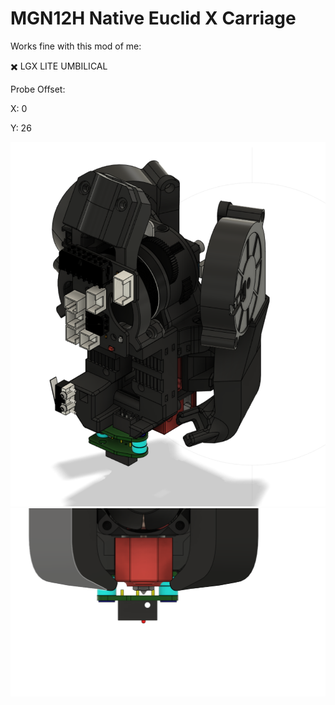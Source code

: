 # MGN12H Native Euclid X Carriage


Works fine with this mod of me:

✖️ LGX LITE UMBILICAL

Probe Offset: 

X: 0

Y: 26

![1](images/2022-04-16T22_53_09.png)
![2](images/2022-04-27T18_38_38.png)


